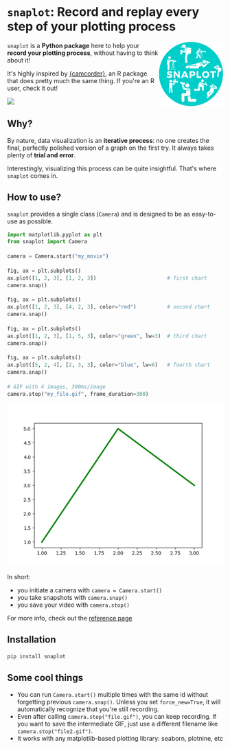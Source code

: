 # `snaplot`: Record and replay every step of your plotting process

<img src="https://github.com/JosephBARBIERDARNAL/static/blob/main/python-libs/snaplot/image.png?raw=true" alt="snaplot logo" align="right" width="150px"/>

`snaplot` is a **Python package** here to help your **record your plotting process**, without having to think about it!

It's highly inspired by [{camcorder}](https://github.com/thebioengineer/camcorder), an R package that does pretty much the same thing. If you're an R user, check it out!

![](./example.gif)

## Why?

By nature, data visualization is an **iterative process**: no one creates the final, perfectly polished version of a graph on the first try. It always takes plenty of **trial and error**.

Interestingly, visualizing this process can be quite insightful. That's where `snaplot` comes in.

## How to use?

`snaplot` provides a single class (`Camera`) and is designed to be as easy-to-use as possible.

```python
import matplotlib.pyplot as plt
from snaplot import Camera

camera = Camera.start("my_movie")

fig, ax = plt.subplots()
ax.plot([1, 2, 3], [1, 2, 3])                       # first chart
camera.snap()

fig, ax = plt.subplots()
ax.plot([1, 2, 3], [4, 2, 3], color="red")          # second chart
camera.snap()

fig, ax = plt.subplots()
ax.plot([1, 2, 3], [1, 5, 3], color="green", lw=3)  # third chart
camera.snap()

fig, ax = plt.subplots()
ax.plot([5, 2, 4], [2, 3, 3], color="blue", lw=6)   # fourth chart
camera.snap()

# GIF with 4 images, 300ms/image
camera.stop("my_file.gif", frame_duration=300)
```

![](./my_file.gif)

In short:

- you initiate a camera with `camera = Camera.start()`
- you take snapshots with `camera.snap()`
- you save your video with `camera.stop()`

For more info, check out the [reference page](./camera.md)

## Installation

```bash
pip install snaplot
```

## Some cool things

- You can run `Camera.start()` multiple times with the same id without forgetting previous `camera.snap()`. Unless you set `force_new=True`, it will automatically recognize that you're still recording.
- Even after calling `camera.stop("file.gif")`, you can keep recording. If you want to save the intermediate GIF, just use a different filename like `camera.stop("file2.gif")`.
- It works with any matplotlib-based plotting library: seaborn, plotnine, etc
